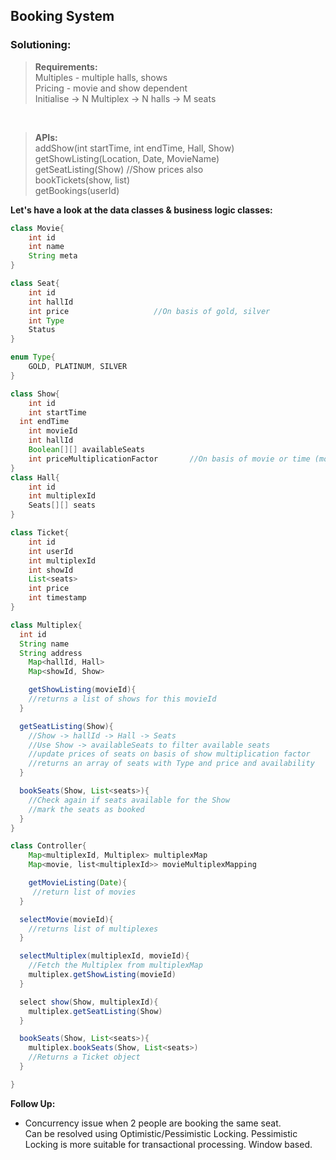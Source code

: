 ## Booking System

### Solutioning:
 
> **Requirements:**  
> Multiples - multiple halls, shows  
> Pricing - movie and show dependent  
> Initialise -> N Multiplex -> N halls -> M seats  

<br>

> **APIs:**  
> addShow(int startTime, int endTime, Hall, Show)  
> getShowListing(Location, Date, MovieName)  
> getSeatListing(Show)			//Show prices also  
> bookTickets(show, list<seats>)  
> getBookings(userId)  


**Let's have a look at the data classes & business logic classes:**   

```java
class Movie{
	int id
	int name
	String meta
}

class Seat{
	int id
	int hallId
	int price					//On basis of gold, silver
	int Type
	Status
}

enum Type{
	GOLD, PLATINUM, SILVER
}

class Show{
	int id
	int startTime
  int endTime
	int movieId
	int hallId
	Boolean[][] availableSeats			
	int priceMultiplicationFactor		//On basis of movie or time (morning or evening)
}
class Hall{
	int id
	int multiplexId
	Seats[][] seats
}

class Ticket{
	int id
	int userId
	int multiplexId
	int showId
	List<seats>
	int price
	int timestamp
}

class Multiplex{
  int id
  String name
  String address
	Map<hallId, Hall>
	Map<showId, Show>

	getShowListing(movieId){
    //returns a list of shows for this movieId
  }

  getSeatListing(Show){
    //Show -> hallId -> Hall -> Seats
    //Use Show -> availableSeats to filter available seats
    //update prices of seats on basis of show multiplication factor
    //returns an array of seats with Type and price and availability
  }

  bookSeats(Show, List<seats>){
    //Check again if seats available for the Show
    //mark the seats as booked
  }
}

class Controller{
	Map<multiplexId, Multiplex> multiplexMap
	Map<movie, list<multiplexId>> movieMultiplexMapping

	getMovieListing(Date){
     //return list of movies
  }

  selectMovie(movieId){
    //returns list of multiplexes
  }

  selectMultiplex(multiplexId, movieId){
    //Fetch the Multiplex from multiplexMap
    multiplex.getShowListing(movieId)
  }

  select show(Show, multiplexId){
    multiplex.getSeatListing(Show)
  }

  bookSeats(Show, List<seats>){
    multiplex.bookSeats(Show, List<seats>)
    //Returns a Ticket object
  }

}

```  

**Follow Up:**  
- Concurrency issue when 2 people are booking the same seat.  
Can be resolved using Optimistic/Pessimistic Locking. Pessimistic Locking is more suitable for transactional processing. Window based.

 

